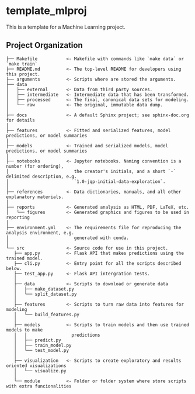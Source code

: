 ﻿# template_mlproj
This is a template for a Machine Learning project.

Project Organization
------------

    ├── Makefile           <- Makefile with commands like `make data` or `make train`
    ├── README.md          <- The top-level README for developers using this project.
    ├── arguments          <- Scripts where are stored the arguments.
    ├── data
    │   ├── external       <- Data from third party sources.
    │   ├── intermediate   <- Intermediate data that has been transformed.
    │   ├── processed      <- The final, canonical data sets for modeling.
    │   └── raw            <- The original, immutable data dump.
    │
    ├── docs               <- A default Sphinx project; see sphinx-doc.org for details
    │
    ├── features           <- Fitted and serialized features, model predictions, or model summaries
    |
    ├── models             <- Trained and serialized models, model predictions, or model summaries
    │
    ├── notebooks          <- Jupyter notebooks. Naming convention is a number (for ordering),
    │                         the creator's initials, and a short `-` delimited description, e.g.
    │                         `1.0-jqp-initial-data-exploration`.
    │
    ├── references         <- Data dictionaries, manuals, and all other explanatory materials.
    │
    ├── reports            <- Generated analysis as HTML, PDF, LaTeX, etc.
    │   └── figures        <- Generated graphics and figures to be used in reporting
    │
    ├── environment.yml    <- The requirements file for reproducing the analysis environment, e.g.
    │                         generated with conda.
    │
    └── src                <- Source code for use in this project.
       ├── app.py          <- Flask API that makes predictions using the trained model.
       ├── cli.py          <- Entry point for all the scripts described below.
       ├── test_app.py     <- Flask API intergration tests.
       │
       ├── data            <- Scripts to download or generate data
       │   ├── make_dataset.py
       │   └── split_dataset.py
       │
       ├── features        <- Scripts to turn raw data into features for modeling
       │   └── build_features.py
       │
       ├── models          <- Scripts to train models and then use trained models to make
       │   │                 predictions
       │   ├── predict.py
       │   ├── train_model.py
       │   └── test_model.py
       │
       ├── visualization   <- Scripts to create exploratory and results oriented visualizations
       │   └── visualize.py
       │
       └── module          <- Folder or folder system where store scripts with extra funcionalities
